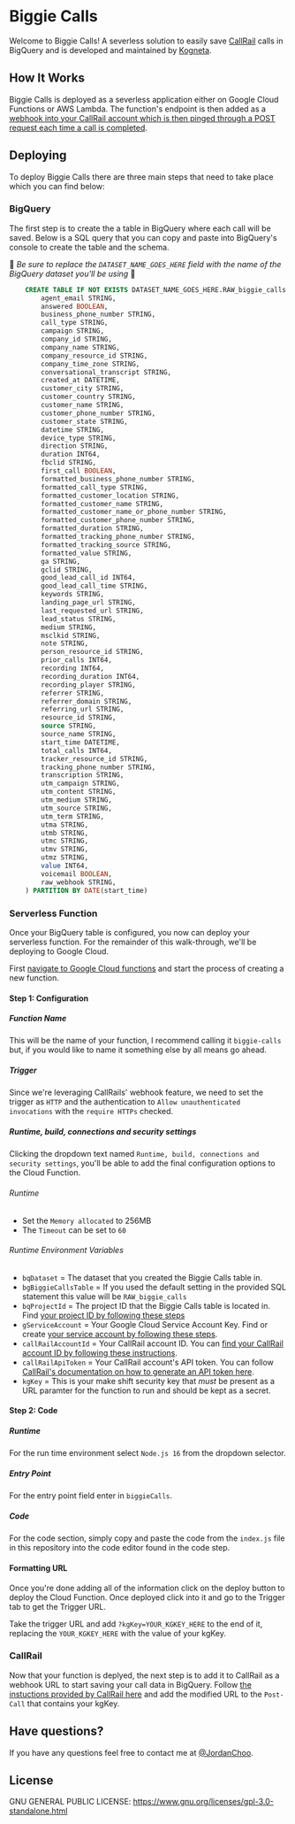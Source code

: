 # Biggie Calls
Welcome to Biggie Calls! A severless solution to easily save [CallRail](https://www.callrail.com/) calls in BigQuery and is developed and maintained by [Kogneta](https://kogneta.com/).

## How It Works
Biggie Calls is deployed as a severless application either on Google Cloud Functions or AWS Lambda. The function's endpoint is then added as a [webhook into your CallRail account which is then pinged through a POST request each time a call is completed](https://apidocs.callrail.com/#post-call-webhook). 

## Deploying

To deploy Biggie Calls there are three main steps that need to take place which you can find below:

### BigQuery

The first step is to create the a table in BigQuery where each call will be saved. Below is a SQL query that you can copy and paste into BigQuery's console to create the table and the schema. 

🚨 *Be sure to replace the `DATASET_NAME_GOES_HERE` field with the name of the BigQuery dataset you'll be using* 🚨

```sql
    CREATE TABLE IF NOT EXISTS DATASET_NAME_GOES_HERE.RAW_biggie_calls (
        agent_email STRING,
        answered BOOLEAN,
        business_phone_number STRING,
        call_type STRING,
        campaign STRING,
        company_id STRING,
        company_name STRING,
        company_resource_id STRING,
        company_time_zone STRING,
        conversational_transcript STRING,
        created_at DATETIME,
        customer_city STRING,
        customer_country STRING,
        customer_name STRING,
        customer_phone_number STRING,
        customer_state STRING,
        datetime STRING,
        device_type STRING,
        direction STRING,
        duration INT64,
        fbclid STRING,
        first_call BOOLEAN,
        formatted_business_phone_number STRING,
        formatted_call_type STRING,
        formatted_customer_location STRING,
        formatted_customer_name STRING,
        formatted_customer_name_or_phone_number STRING,
        formatted_customer_phone_number STRING,
        formatted_duration STRING,
        formatted_tracking_phone_number STRING,
        formatted_tracking_source STRING,
        formatted_value STRING,
        ga STRING,
        gclid STRING,
        good_lead_call_id INT64,
        good_lead_call_time STRING,
        keywords STRING,
        landing_page_url STRING,
        last_requested_url STRING,
        lead_status STRING,
        medium STRING,
        msclkid STRING,
        note STRING,
        person_resource_id STRING,
        prior_calls INT64,
        recording INT64,
        recording_duration INT64,
        recording_player STRING,
        referrer STRING,
        referrer_domain STRING,
        referring_url STRING,
        resource_id STRING,
        source STRING,
        source_name STRING,
        start_time DATETIME,
        total_calls INT64,
        tracker_resource_id STRING,
        tracking_phone_number STRING,
        transcription STRING,
        utm_campaign STRING,
        utm_content STRING,
        utm_medium STRING,
        utm_source STRING,
        utm_term STRING,
        utma STRING,
        utmb STRING,
        utmc STRING,
        utmv STRING,
        utmz STRING,
        value INT64,
        voicemail BOOLEAN,
        raw_webhook STRING,
    ) PARTITION BY DATE(start_time)
```

### Serverless Function

Once your BigQuery table is configured, you now can deploy your serverless function. For the remainder of this walk-through, we'll be deploying to Google Cloud. 

First [navigate to Google Cloud functions](https://console.cloud.google.com/functions/list) and start the process of creating a new function.

#### Step 1: Configuration

##### Function Name
This will be the name of your function, I recommend calling it `biggie-calls` but, if you would like to name it something else by all means go ahead. 

##### Trigger
Since we're leveraging CallRails' webhook feature, we need to set the trigger as `HTTP` and the authentication to `Allow unauthenticated invocations` with the `require HTTPs` checked.

##### Runtime, build, connections and security settings

Clicking the dropdown text named `Runtime, build, connections and security settings`, you'll be able to add the final configuration options to the Cloud Function.

###### Runtime
- Set the `Memory allocated` to 256MB
- The `Timeout` can be set to `60`

###### Runtime Environment Variables

- `bqDataset` = The dataset that you created the Biggie Calls table in. 
- `bgBiggieCallsTable` = If you used the default setting in the provided SQL statement this value will be `RAW_biggie_calls`
- `bqProjectId` = The project ID that the Biggie Calls table is located in. Find [your project ID by following these steps](https://support.google.com/googleapi/answer/7014113?hl=en)
- `gServiceAccount` = Your Google Cloud Service Account Key. Find or create [your service account by following these steps](https://cloud.google.com/iam/docs/creating-managing-service-account-keys#getting_a_service_account_key).
- `callRailAccountId` = Your CallRail account ID. You can [find your CallRail account ID by following these instructions](https://support.callrail.com/hc/en-us/articles/207684826-Your-Account-Number).
- `callRailApiToken` = Your CallRail account's API token. You can follow [CallRail's documentation on how to generate an API token here](https://support.callrail.com/hc/en-us/articles/201211143-CallRail-s-API-Documentation).
- `kgKey` = This is your make shift security key that _must_ be present as a URL paramter for the function to run and should be kept as a secret. 

#### Step 2: Code

##### Runtime
For the run time environment select `Node.js 16` from the dropdown selector.

##### Entry Point
For the entry point field enter in `biggieCalls`. 

##### Code
For the code section, simply copy and paste the code from the `index.js` file in this repository into the code editor found in the code step.

#### Formatting URL
Once you're done adding all of the information click on the deploy button to deploy the Cloud Function. Once deployed click into it and go to the Trigger tab to get the Trigger URL. 

Take the trigger URL and add `?kgKey=YOUR_KGKEY_HERE` to the end of it, replacing the `YOUR_KGKEY_HERE` with the value of your kgKey.

### CallRail

Now that your function is deplyed, the next step is to add it to CallRail as a webhook URL to start saving your call data in BigQuery. Follow [the instuctions provided by CallRail here](https://support.callrail.com/hc/en-us/articles/201211133-Webhooks) and add the modified URL to the `Post-Call` that contains your kgKey. 

## Have questions?
If you have any questions feel free to contact me at [@JordanChoo](https://twitter.com/jordanchoo).

## License
GNU GENERAL PUBLIC LICENSE: https://www.gnu.org/licenses/gpl-3.0-standalone.html